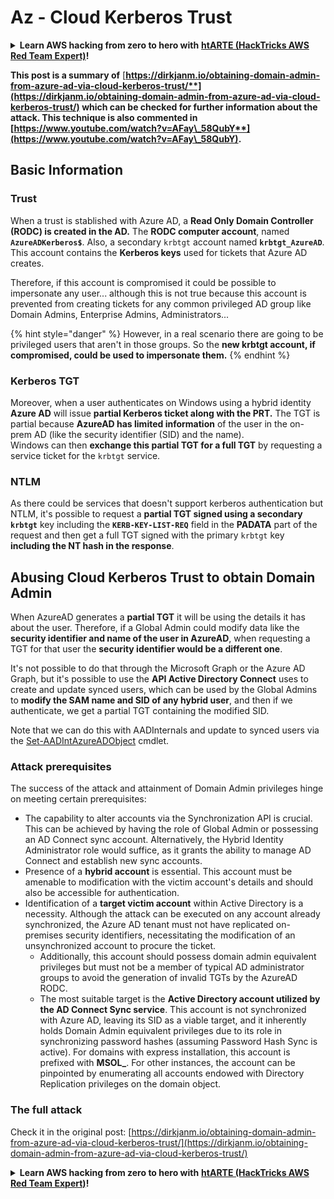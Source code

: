 # Az - Cloud Kerberos Trust

<details>

<summary><strong>Learn AWS hacking from zero to hero with</strong> <a href="https://training.hacktricks.xyz/courses/arte"><strong>htARTE (HackTricks AWS Red Team Expert)</strong></a><strong>!</strong></summary>

Other ways to support HackTricks:

* If you want to see your **company advertised in HackTricks** or **download HackTricks in PDF** Check the [**SUBSCRIPTION PLANS**](https://github.com/sponsors/carlospolop)!
* Get the [**official PEASS & HackTricks swag**](https://peass.creator-spring.com)
* Discover [**The PEASS Family**](https://opensea.io/collection/the-peass-family), our collection of exclusive [**NFTs**](https://opensea.io/collection/the-peass-family)
* **Join the** 💬 [**Discord group**](https://discord.gg/hRep4RUj7f) or the [**telegram group**](https://t.me/peass) or **follow** us on **Twitter** 🐦 [**@hacktricks_live**](https://twitter.com/hacktricks_live)**.**
* **Share your hacking tricks by submitting PRs to the** [**HackTricks**](https://github.com/carlospolop/hacktricks) and [**HackTricks Cloud**](https://github.com/carlospolop/hacktricks-cloud) github repos.

</details>

**This post is a summary of** [**https://dirkjanm.io/obtaining-domain-admin-from-azure-ad-via-cloud-kerberos-trust/**](https://dirkjanm.io/obtaining-domain-admin-from-azure-ad-via-cloud-kerberos-trust/) **which can be checked for further information about the attack. This technique is also commented in** [**https://www.youtube.com/watch?v=AFay\_58QubY**](https://www.youtube.com/watch?v=AFay\_58QubY)**.**

## Basic Information

### Trust

When a trust is stablished with Azure AD, a **Read Only Domain Controller (RODC) is created in the AD.** The **RODC computer account**, named **`AzureADKerberos$`**. Also, a secondary `krbtgt` account named **`krbtgt_AzureAD`**. This account contains the **Kerberos keys** used for tickets that Azure AD creates.

Therefore, if this account is compromised it could be possible to impersonate any user... although this is not true because this account is prevented from creating tickets for any common privileged AD group like Domain Admins, Enterprise Admins, Administrators...

{% hint style="danger" %}
However, in a real scenario there are going to be privileged users that aren't in those groups. So the **new krbtgt account, if compromised, could be used to impersonate them.**
{% endhint %}

### Kerberos TGT

Moreover, when a user authenticates on Windows using a hybrid identity **Azure AD** will issue **partial Kerberos ticket along with the PRT.** The TGT is partial because **AzureAD has limited information** of the user in the on-prem AD (like the security identifier (SID) and the name).\
Windows can then **exchange this partial TGT for a full TGT** by requesting a service ticket for the `krbtgt` service.&#x20;

### NTLM

As there could be services that doesn't support kerberos authentication but NTLM, it's possible to request a **partial TGT signed using a secondary `krbtgt`** key including the **`KERB-KEY-LIST-REQ`** field in the **PADATA** part of the request  and then get a full TGT signed with the primary `krbtgt` key **including the NT hash in the response**.

## Abusing Cloud Kerberos Trust to obtain Domain Admin <a href="#abusing-cloud-kerberos-trust-to-obtain-domain-admin" id="abusing-cloud-kerberos-trust-to-obtain-domain-admin"></a>

When AzureAD generates a **partial TGT** it will be using the details it has about the user. Therefore, if a Global Admin could modify data like the **security identifier and name of the user in AzureAD**, when requesting a TGT for that user the **security identifier would be a different one**.

It's not possible to do that through the Microsoft Graph or the Azure AD Graph, but it's possible to use the **API Active Directory Connect** uses to create and update synced users, which can be used by the Global Admins to **modify the SAM name and SID of any hybrid user**, and then if we authenticate, we get a partial TGT containing the modified SID.

Note that we can do this with AADInternals and update to synced users via the [Set-AADIntAzureADObject](https://aadinternals.com/aadinternals/#set-aadintazureadobject-a) cmdlet.

### Attack prerequisites <a href="#attack-prerequisites" id="attack-prerequisites"></a>

The success of the attack and attainment of Domain Admin privileges hinge on meeting certain prerequisites:

* The capability to alter accounts via the Synchronization API is crucial. This can be achieved by having the role of Global Admin or possessing an AD Connect sync account. Alternatively, the Hybrid Identity Administrator role would suffice, as it grants the ability to manage AD Connect and establish new sync accounts.
* Presence of a **hybrid account** is essential. This account must be amenable to modification with the victim account's details and should also be accessible for authentication.
* Identification of a **target victim account** within Active Directory is a necessity. Although the attack can be executed on any account already synchronized, the Azure AD tenant must not have replicated on-premises security identifiers, necessitating the modification of an unsynchronized account to procure the ticket.
  * Additionally, this account should possess domain admin equivalent privileges but must not be a member of typical AD administrator groups to avoid the generation of invalid TGTs by the AzureAD RODC.
  * The most suitable target is the **Active Directory account utilized by the AD Connect Sync service**. This account is not synchronized with Azure AD, leaving its SID as a viable target, and it inherently holds Domain Admin equivalent privileges due to its role in synchronizing password hashes (assuming Password Hash Sync is active). For domains with express installation, this account is prefixed with **MSOL\_**. For other instances, the account can be pinpointed by enumerating all accounts endowed with Directory Replication privileges on the domain object.


### The full attack <a href="#the-full-attack" id="the-full-attack"></a>

Check it in the original post: [https://dirkjanm.io/obtaining-domain-admin-from-azure-ad-via-cloud-kerberos-trust/](https://dirkjanm.io/obtaining-domain-admin-from-azure-ad-via-cloud-kerberos-trust/)

<details>

<summary><strong>Learn AWS hacking from zero to hero with</strong> <a href="https://training.hacktricks.xyz/courses/arte"><strong>htARTE (HackTricks AWS Red Team Expert)</strong></a><strong>!</strong></summary>

Other ways to support HackTricks:

* If you want to see your **company advertised in HackTricks** or **download HackTricks in PDF** Check the [**SUBSCRIPTION PLANS**](https://github.com/sponsors/carlospolop)!
* Get the [**official PEASS & HackTricks swag**](https://peass.creator-spring.com)
* Discover [**The PEASS Family**](https://opensea.io/collection/the-peass-family), our collection of exclusive [**NFTs**](https://opensea.io/collection/the-peass-family)
* **Join the** 💬 [**Discord group**](https://discord.gg/hRep4RUj7f) or the [**telegram group**](https://t.me/peass) or **follow** us on **Twitter** 🐦 [**@hacktricks_live**](https://twitter.com/hacktricks_live)**.**
* **Share your hacking tricks by submitting PRs to the** [**HackTricks**](https://github.com/carlospolop/hacktricks) and [**HackTricks Cloud**](https://github.com/carlospolop/hacktricks-cloud) github repos.

</details>
